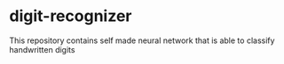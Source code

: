# digit-recognizer
This repository contains self made neural network that is able to classify handwritten digits
